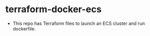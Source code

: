 # terraform-docker-ecs

- This repo has Terraform files to launch an ECS cluster and run dockerfile.
